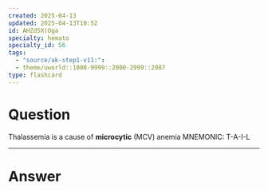 ```yaml
---
created: 2025-04-13
updated: 2025-04-13T10:52
id: AHZd5X(Oga
specialty: hemato
specialty_id: 56
tags:
  - "source/ak-step1-v11:": 
  - theme/uworld::1000-9999::2000-2999::2087
type: flashcard
---
```


# Question
Thalassemia is a cause of **microcytic** (MCV) anemia   MNEMONIC: T-A-I-L

---

# Answer
